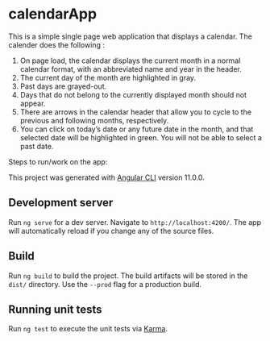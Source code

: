 # calendarApp

This is a simple single page web application that displays a calendar. The calender does the following : 
1. On page load, the calendar displays the current month in a normal calendar format, with an abbreviated name and year in the header.
2. The current day of the month are highlighted in gray.
3. Past days are grayed-out.
4. Days that do not belong to the currently displayed month should not appear.
5. There are arrows in the calendar header that allow you to cycle to the previous and following months, respectively.
6. You can click on today’s date or any future date in the month, and that selected date will be highlighted in green. You will not be able to select a past date.

Steps to run/work on the app:

This project was generated with [Angular CLI](https://github.com/angular/angular-cli) version 11.0.0.

## Development server

Run `ng serve` for a dev server. Navigate to `http://localhost:4200/`. The app will automatically reload if you change any of the source files.

## Build

Run `ng build` to build the project. The build artifacts will be stored in the `dist/` directory. Use the `--prod` flag for a production build.

## Running unit tests

Run `ng test` to execute the unit tests via [Karma](https://karma-runner.github.io).

